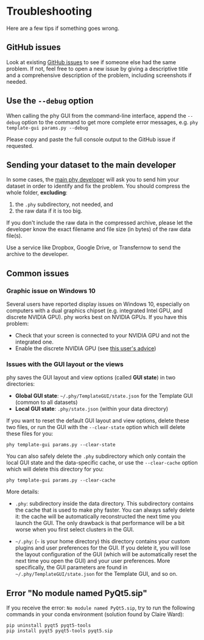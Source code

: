 # Troubleshooting

Here are a few tips if something goes wrong.


## GitHub issues

Look at existing [GitHub issues](https://github.com/cortex-lab/phy/issues) to see if someone else had the same problem. If not, feel free to open a new issue by giving a descriptive title and a comprehensive description of the problem, including screenshots if needed.


## Use the `--debug` option

When calling the phy GUI from the command-line interface, append the `--debug` option to the command to get more complete error messages, e.g. `phy template-gui params.py --debug`

Please copy and paste the full console output to the GitHub issue if requested.


## Sending your dataset to the main developer

In some cases, the [main phy developer](https://cyrille.rossant.net/) will ask you to send him your dataset in order to identify and fix the problem. You should compress the whole folder, **excluding**:

1. the `.phy` subdirectory, not needed, and
2. the raw data if it is too big.

If you don't include the raw data in the compressed archive, please let the developer know the exact filename and file size (in bytes) of the raw data file(s).

Use a service like Dropbox, Google Drive, or Transfernow to send the archive to the developer.


## Common issues

### Graphic issue on Windows 10

Several users have reported display issues on Windows 10, especially on computers with a dual graphics chipset (e.g. integrated Intel GPU, and discrete NVIDIA GPU). phy works best on NVIDIA GPUs. If you have this problem:

* Check that your screen is connected to your NVIDIA GPU and not the integrated one.
* Enable the discrete NVIDIA GPU (see [this user's advice](https://github.com/cortex-lab/phy/issues/922#issuecomment-561673363))


### Issues with the GUI layout or the views

phy saves the GUI layout and view options (called **GUI state**) in two directories:

* **Global GUI state**: `~/.phy/TemplateGUI/state.json` for the Template GUI (common to all datasets)
* **Local GUI state**: `.phy/state.json` (within your data directory)

If you want to reset the default GUI layout and view options, delete these two files, or run the GUI with the `--clear-state` option which will delete these files for you:

```
phy template-gui params.py --clear-state
```

You can also safely delete the `.phy` subdirectory which only contain the local GUI state and the data-specific cache, or use the `--clear-cache` option which will delete this directory for you:

```
phy template-gui params.py --clear-cache
```

More details:

* `.phy`: subdirectory inside the data directory. This subdirectory contains the cache that is used to make phy faster. You can always safely delete it: the cache will be automatically reconstructed the next time you launch the GUI. The only drawback is that performance will be a bit worse when you first select clusters in the GUI.

* `~/.phy`: (`~` is your home directory) this directory contains your custom plugins and user preferences for the GUI. If you delete it, you will lose the layout configuration of the GUI (which will be automatically reset the next time you open the GUI) and your user preferences. More specifically, the GUI parameters are found in `~/.phy/TemplateGUI/state.json` for the Template GUI, and so on.


## Error "No module named PyQt5.sip"

If you receive the error: `No module named PyQt5.sip`, try to run the following commands in your conda environment (solution found by Claire Ward):

```
pip uninstall pyqt5 pyqt5-tools
pip install pyqt5 pyqt5-tools pyqt5.sip
```
